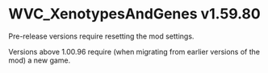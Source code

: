 # WVC_XenotypesAndGenes v1.59.80
 
Pre-release versions require resetting the mod settings.

Versions above 1.00.96 require (when migrating from earlier versions of the mod) a new game.